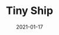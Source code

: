 ---
title: Tiny Ship
file: /paintings/2021-01-17-tiny-ship.jpeg
date: 2021-01-17
description: Acrylics on paper, 10×4.5cm
published: false
---